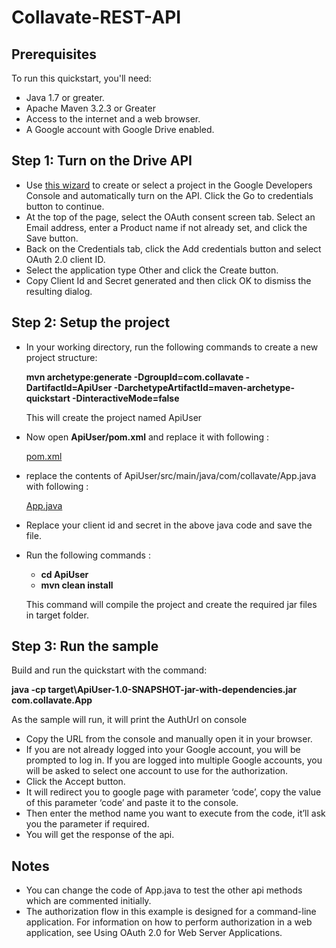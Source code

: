 # Collavate-REST-API

## Prerequisites
To run this quickstart, you'll need:
 - Java 1.7 or greater.
 - Apache Maven 3.2.3 or Greater
 - Access to the internet and a web browser.
 - A Google account with Google Drive enabled.

## Step 1: Turn on the Drive API
 - Use [this wizard](https://console.developers.google.com/flows/enableapi?apiid=drive) to create or select a project in the Google Developers Console and automatically turn on the API. Click the Go to credentials button to continue.
 - At the top of the page, select the OAuth consent screen tab. Select an Email address, enter a Product name if not already set, and click the Save button.
 - Back on the Credentials tab, click the Add credentials button and select OAuth 2.0 client ID.
 - Select the application type Other and click the Create button.
 - Copy Client Id and Secret generated and then click OK to dismiss the resulting dialog.

## Step 2: Setup the project
 - In your working directory, run the following commands to create a new project structure:

    **mvn archetype:generate -DgroupId=com.collavate -DartifactId=ApiUser -DarchetypeArtifactId=maven-archetype-quickstart -DinteractiveMode=false**

   This will create the project named ApiUser

 - Now open **ApiUser/pom.xml** and replace it with following : 
	
	[pom.xml](https://drive.google.com/a/nicefact.com/file/d/0B9NWQND1ujwcTzRCeHdINkNpNFE/view)

 - replace the contents of ApiUser/src/main/java/com/collavate/App.java with following : 

	[App.java](https://drive.google.com/a/nicefact.com/file/d/0B9NWQND1ujwcRkJnTWZKeGR5QWs/view)

 - Replace your client id and secret in the above java code and save the file.

 - Run the following commands : 
    - **cd ApiUser**
	- **mvn clean install**

	This command will compile the project and create the required jar files in target folder.

## Step 3: Run the sample
Build and run the quickstart with the command:

**java -cp target\ApiUser-1.0-SNAPSHOT-jar-with-dependencies.jar com.collavate.App**

As the sample will run, it will print the AuthUrl on console
 - Copy the URL from the console and manually open it in your browser.
 - If you are not already logged into your Google account, you will be prompted to log in. If you are logged into multiple Google accounts, you will be asked to select one account to use for the authorization.
 - Click the Accept button.
 - It will redirect you to google page with parameter ‘code’, copy the value of this parameter ‘code’ and paste it to the console.
 - Then enter the method name you want to execute from the code, it’ll ask you the parameter if required.
 - You will get the response of the api. 



## Notes 
 - You can change the code of App.java to test the other api methods which are commented initially.
 - The authorization flow in this example is designed for a command-line application. For information on how to perform authorization in a web application, see Using OAuth 2.0 for Web Server Applications.


